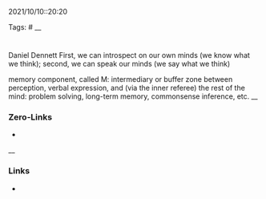 2021/10/10::20:20

Tags: #
__
# 
Daniel Dennett
First, we can introspect on our own minds (we know what we think); second, we can speak our minds (we say what we think)

  

memory component, called M: intermediary or buffer zone between perception, verbal expression, and (via the inner referee) the rest of the mind: problem solving, long-term memory, commonsense inference, etc.
__
### Zero-Links
-
__
### Links
-